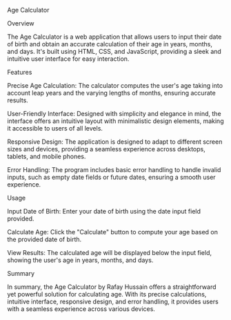 Age Calculator

Overview

The Age Calculator is a web application that allows users to input their date of birth and obtain an accurate calculation of their age in years, months, and days. It's built using HTML, CSS, and JavaScript, providing a sleek and intuitive user interface for easy interaction.


Features

Precise Age Calculation: The calculator computes the user's age taking into account leap years and the varying lengths of months, ensuring accurate results.

User-Friendly Interface: Designed with simplicity and elegance in mind, the interface offers an intuitive layout with minimalistic design elements, making it accessible to users of all levels.

Responsive Design: The application is designed to adapt to different screen sizes and devices, providing a seamless experience across desktops, tablets, and mobile phones.

Error Handling: The program includes basic error handling to handle invalid inputs, such as empty date fields or future dates, ensuring a smooth user experience.


Usage

Input Date of Birth: Enter your date of birth using the date input field provided.

Calculate Age: Click the "Calculate" button to compute your age based on the provided date of birth.

View Results: The calculated age will be displayed below the input field, showing the user's age in years, months, and days.


Summary

In summary, the Age Calculator by Rafay Hussain offers a straightforward yet powerful solution for calculating age. With its precise calculations, intuitive interface, responsive design, and error handling, it provides users with a seamless experience across various devices.
